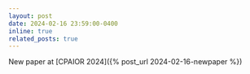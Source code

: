 ```yaml
---
layout: post
date: 2024-02-16 23:59:00-0400
inline: true
related_posts: true
---
```


New paper at [CPAIOR 2024]({% post_url 2024-02-16-newpaper %})
